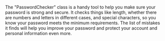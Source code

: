 The "PasswordChecker" class is a handy tool to help you make sure your password is strong and secure. It checks things like length, whether there are numbers and letters in different cases, and special characters, so you know your password meets the minimum requirements. The list of mistakes it finds will help you improve your password and protect your account and personal information even more.
